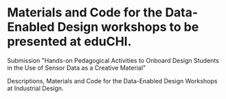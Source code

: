 # Materials and Code for the Data-Enabled Design workshops to be presented at eduCHI.

Submission "Hands-on Pedagogical Activities to Onboard Design Students in the Use of Sensor Data as a Creative Material"

Descriptions, Materials and Code for the Data-Enabled Design Workshops at Industrial Design.

